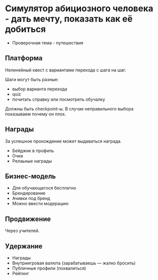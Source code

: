 # Симулятор абициозного человека - дать мечту, показать как её добиться

- Проверочная тема - путешествия

## Платформа

Нелинейный квест с вариантами перехода с шага на шаг.

Шаги могут быть разные:

- выбор варианта перехода
- quiz
- почитать справку или посмотреть обучалку

Должны быть checkpoint-ы. В случае неправильного выбора показываем почему он плох.

## Награды

За успешное прохождение может выдаваться награда.

- Бейджик в профиль
- Очки
- Релаьные награды

## Бизнес-модель

- Для обучающегося бесплатно
- Брендирование
- Ачивки под бренд
- Можно ввести модерацию

## Продвижение

Через учителей.

## Удержание

- Награды
- Внутриигровая валюта (зарабатываешь — жалко бросить)
- Публичные профили (похвалиться)
- Рейтинг

